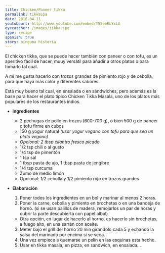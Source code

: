 ```yaml
---
title: Chicken/Paneer tikka
permalink: tikkaSpa
date: 2016-04-11
youtubeurl: http://www.youtube.com/embed/T55eoRbYxLA
eyecatcher: /images/tikka.jpg
type: recipe
spanish: true
story: ninguna historia
---
```



El chicken tikka, que se puede hacer también con paneer o con tofu, es un aperitivo fácil de hacer, muuy versátil para añadir a otros platos o para tomarlo tal cual. 

A mí me gusta hacerlo con trozos grandes de pimiento rojo y de cebolla, para que haya más color y diferentes sabores. 

Está muy bueno tal cual, en ensalada o en sándwiches, pero además es la base para hacer el plato típico Chicken Tikka Masala, uno de los platos más populares de los restaurantes indios.


* **Ingredientes**
  - 2 pechugas de pollo en trozos (600-700 g), o bien 500 g de paneer o tofu firme en cubos
  - 150 g yogur natural _(usar yogur vegano con tofu para que sea un plato vegano)_
  - _Opcional: 2 tbsp cilantro fresco picado_
  - 1/2 tsp chili o al gusto
  - 1/4 tsp de pimentón
  - 1 tsp sal
  - 1 tbsp pasta de ajo, 1 tbsp pasta de jengibre
  - 1/4 tsp curcuma
  - Zumo de medio limón
  - Opcional: 1/2 cebolla y 1/2 pimiento rojo en trozos grandes


* **Elaboración**
  1. Poner todos los ingredientes en un bol y marinar al menos 2 horas.
  2. Poner la carne, cebolla y pimiento en brochetas o en una bandeja de horno. (si se usan palillos de madera, remojarlos un par de horas y cubrir la parte descubierta con papel albal)
   - Otra opción, en lugar de hacerlo al horno, es hacerlo sin brochetas, a fuego alto, en una sartén con aceite.
  3. Meter bajo el grill del horno 20 min girandolo cada 5 y echando la salsa del marinado por encima si se seca.
  4. Una vez empiece a quemarse un pelin en las esquinas esta hecho.
  5. Usar en tikka masala, en pizza, en sandwich, en ensalada...
